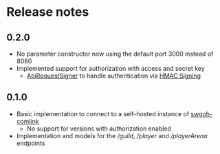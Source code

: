 # Release notes

<!-- next-version-placeholder-->

## 0.2.0
- No parameter constructor now using the default port 3000 instead of 8080
- Implemented support for authorization with access and secret key
  - [ApiRequestSigner](./src/main/java/io/github/doenisf/comlink4j/util/ApiRequestSigner.java) to handle
    authentication via [HMAC Signing](https://github.com/swgoh-utils/swgoh-comlink/wiki/Getting-Started#hmac-signing)

## 0.1.0
- Basic implementation to connect to a self-hosted instance of [swgoh-comlink](https://github.com/swgoh-utils/swgoh-comlink)
    - No support for versions with authorization enabled
- Implementation and models for the */guild*, */player* and */playerArena* endpoints